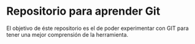 # Repositorio para aprender Git
El objetivo de éste repositorio es el de poder experimentar
con GIT para tener una mejor comprensión de la herramienta.